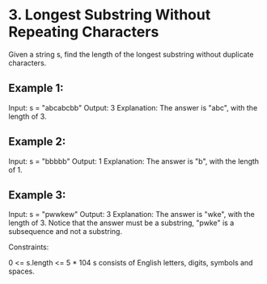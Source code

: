 # 3. Longest Substring Without Repeating Characters

Given a string s, find the length of the longest substring without duplicate characters.

 

## Example 1:

Input: s = "abcabcbb"
Output: 3
Explanation: The answer is "abc", with the length of 3.

## Example 2:

Input: s = "bbbbb"
Output: 1
Explanation: The answer is "b", with the length of 1.

## Example 3:

Input: s = "pwwkew"
Output: 3
Explanation: The answer is "wke", with the length of 3.
Notice that the answer must be a substring, "pwke" is a subsequence and not a substring.
 
Constraints:

0 <= s.length <= 5 * 104
s consists of English letters, digits, symbols and spaces.